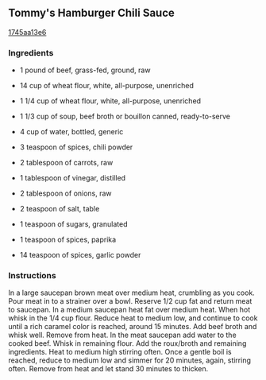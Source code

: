 ## Tommy's Hamburger Chili Sauce

[1745aa13e6](http://www.food.com/recipe/tommys-hamburger-chili-sauce-43539)

### Ingredients

 - 1 pound of beef, grass-fed, ground, raw

 - 14 cup of wheat flour, white, all-purpose, unenriched

 - 1 1/4 cup of wheat flour, white, all-purpose, unenriched

 - 1 1/3 cup of soup, beef broth or bouillon canned, ready-to-serve

 - 4 cup of water, bottled, generic

 - 3 teaspoon of spices, chili powder

 - 2 tablespoon of carrots, raw

 - 1 tablespoon of vinegar, distilled

 - 2 tablespoon of onions, raw

 - 2 teaspoon of salt, table

 - 1 teaspoon of sugars, granulated

 - 1 teaspoon of spices, paprika

 - 14 teaspoon of spices, garlic powder

### Instructions

In a large saucepan brown meat over medium heat, crumbling as you cook. Pour meat in to a strainer over a bowl. Reserve 1/2 cup fat and return meat to saucepan. In a medium saucepan heat fat over medium heat. When hot whisk in the 1/4 cup flour. Reduce heat to medium low, and continue to cook until a rich caramel color is reached, around 15 minutes. Add beef broth and whisk well. Remove from heat. In the meat saucepan add water to the cooked beef. Whisk in remaining flour. Add the roux/broth and remaining ingredients. Heat to medium high stirring often. Once a gentle boil is reached, reduce to medium low and simmer for 20 minutes, again, stirring often. Remove from heat and let stand 30 minutes to thicken.